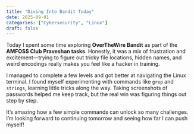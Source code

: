 ```yaml
---
title: "Diving Into Bandit Today"
date: 2025-09-01
categories: ["Cybersecurity", "Linux"]
draft: false
---
```


Today I spent some time exploring **OverTheWire Bandit** as part of the **AMFOSS Club Praveshan tasks**. Honestly, it was a mix of frustration and excitement—trying to figure out tricky file locations, hidden names, and weird encodings really makes you feel like a hacker in training.  

I managed to complete a few levels and got better at navigating the Linux terminal. I found myself experimenting with commands like `grep` and `strings`, learning little tricks along the way. Taking screenshots of passwords helped me keep track, but the real win was figuring things out step by step.  

It’s amazing how a few simple commands can unlock so many challenges. I’m looking forward to continuing tomorrow and seeing how far I can push myself!


